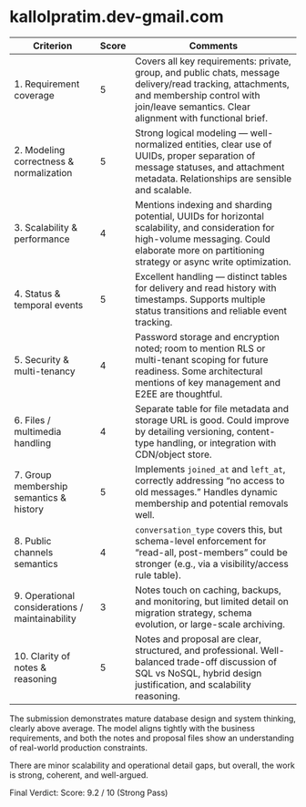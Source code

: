 # kallolpratim.dev-gmail.com

| Criterion                                       | Score | Comments                                                                                                                                                                                             |
| ----------------------------------------------- | ----- | ---------------------------------------------------------------------------------------------------------------------------------------------------------------------------------------------------- |
| 1. Requirement coverage                         | 5     | Covers all key requirements: private, group, and public chats, message delivery/read tracking, attachments, and membership control with join/leave semantics. Clear alignment with functional brief. |
| 2. Modeling correctness & normalization         | 5     | Strong logical modeling — well-normalized entities, clear use of UUIDs, proper separation of message statuses, and attachment metadata. Relationships are sensible and scalable.                     |
| 3. Scalability & performance                    | 4     | Mentions indexing and sharding potential, UUIDs for horizontal scalability, and consideration for high-volume messaging. Could elaborate more on partitioning strategy or async write optimization.  |
| 4. Status & temporal events                     | 5     | Excellent handling — distinct tables for delivery and read history with timestamps. Supports multiple status transitions and reliable event tracking.                                                |
| 5. Security & multi-tenancy                     | 4     | Password storage and encryption noted; room to mention RLS or multi-tenant scoping for future readiness. Some architectural mentions of key management and E2EE are thoughtful.                      |
| 6. Files / multimedia handling                  | 4     | Separate table for file metadata and storage URL is good. Could improve by detailing versioning, content-type handling, or integration with CDN/object store.                                        |
| 7. Group membership semantics & history         | 5     | Implements `joined_at` and `left_at`, correctly addressing “no access to old messages.” Handles dynamic membership and potential removals well.                                                      |
| 8. Public channels semantics                    | 4     | `conversation_type` covers this, but schema-level enforcement for “read-all, post-members” could be stronger (e.g., via a visibility/access rule table).                                             |
| 9. Operational considerations / maintainability | 3     | Notes touch on caching, backups, and monitoring, but limited detail on migration strategy, schema evolution, or large-scale archiving.                                                               |
| 10. Clarity of notes & reasoning                | 5     | Notes and proposal are clear, structured, and professional. Well-balanced trade-off discussion of SQL vs NoSQL, hybrid design justification, and scalability reasoning.                              |


The submission demonstrates mature database design and system thinking, clearly above average. The model aligns tightly with the business requirements, and both the notes and proposal files show an understanding of real-world production constraints.

There are minor scalability and operational detail gaps, but overall, the work is strong, coherent, and well-argued.

Final Verdict:
Score: 9.2 / 10 (Strong Pass)

